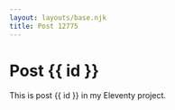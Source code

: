 ```yaml
---
layout: layouts/base.njk
title: Post 12775
---
```


# Post {{ id }}

This is post {{ id }} in my Eleventy project.

